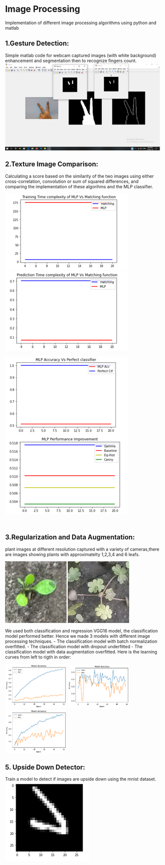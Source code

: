 # Image Processing
Implementation of different image processing algorithms using python and matlab

## 1.Gesture Detection:

Simple matlab code for webcam captured images (with white background) enhancement and segmentation then to recognize fingers count.
![alt text](https://github.com/khadija267/Image-Processing/blob/main/images/1.png?raw=true)

## 2.Texture Image Comparison:
Calculating a score based on the similarity of the two images using either cross-correlation, convolution or sum of squared differences, and comparing the implementation of these algorihms and the MLP classifier.
<p float="left">
  <img src="https://github.com/khadija267/Image-Processing/blob/main/images/3.png?raw=true" width="400" />
  <img src="https://github.com/khadija267/Image-Processing/blob/main/images/4.png?raw=true" width="400" /> 

</p>
<p float="left">
  <img src="https://github.com/khadija267/Image-Processing/blob/main/images/5.png?raw=true" width="400" />
  <img src="https://github.com/khadija267/Image-Processing/blob/main/images/6.png?raw=true" width="400" /> 

</p>
<br>


## 3.Regularization and Data Augmentation:

plant images at different resolution captured with a variety of cameras,there are images showing plants with approximatelty 1,2,3,4 and 6 leafs.
<p float="center">
  <img src="https://github.com/khadija267/Image-Processing/blob/main/images/7.png?raw=true" width="200" /> 
    <img src="https://github.com/khadija267/Image-Processing/blob/main/images/8.png?raw=true" width="200" /> 
</p>
We used both classification and regression VGG16 model, the classification model performed better. Hence we made 3 models with different image processing techniques.
- The classification model with batch normalization overfitted.
- The classification model with dropout underfitted
- The classification model with data augmentation overfitted.
Here is the learning curves from left to rigth in order:
<p float="center">
  <img src="https://github.com/khadija267/Image-Processing/blob/main/images/9.png?raw=true" width="200" /> 
    <img src="https://github.com/khadija267/Image-Processing/blob/main/images/10.png?raw=true" width="200" /> 
        <img src="https://github.com/khadija267/Image-Processing/blob/main/images/11.png?raw=true" width="200" /> 
</p>


## 5. Upside Down Detector:

Train a model to detect if images are upside down using the mnist dataset.<br>
![alt text](https://github.com/khadija267/Image-Processing/blob/main/images/2.png?raw=true)

